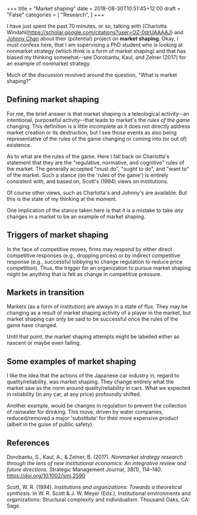 +++
title = "Market shaping"
date = 2018-08-30T10:51:45+12:00
draft = "False"
categories = [ 
	"Research", 
	]
+++

I have just spent the past 70 minutes, or so, talking with [Charlotta
Windahl(https://scholar.google.com/citations?user=OZ-0drUAAAAJ) and
[Johnny Chan](https://scholar.google.com/citations?user=b5k1364AAAAJ)
about their (potential) project on **market shaping**. Okay, I must
confess here, that I am supervising a PhD student who is looking at
nonmarket strategy (which think is a form of market shaping) and that
has biased my thinking somewhat--see Dorobantu, Kaul, and Zelner
(2017) for an example of nonmarket strategy.

Much of the discussion revolved around the question, "What is market
shaping?"

## Defining market shaping

For me, the brief answer is that market shaping is a teleological
activity--an intentional, purposeful activity--that leads to market's
the *rules of the game* changing. This definition is a little
incomplete as it does not directly address market creation or its
destruction, but I see those events as also being representative of
the rules of the game changing or coming into (or out of) existence.

As to what are the rules of the game. Here I fall back on Charlotta's
statement that they are the "regulative, normative, and cognitive"
rules of the market. The generally accepted "must do", "ought to do",
and "want to" of the market. Such a stance (on the 'rules of the
game') is entirely consistent with, and based on, Scott's (1994) views
on institutions.

Of course other views, such as Charlotta's and Johnny's are available.
But this is the state of my thinking at the moment.

One implication of the stance taken here is that it is a mistake to
take *any* changes in a market to be an example of market shaping. 

## Triggers of market shaping

In the face of competitive moves, firms may respond by either direct
competitive responses (e.g., dropping prices) or by indirect
competitive response (e.g., successful lobbying to change regulation
to reduce price competition). Thus, the trigger for an organization to
pursue market shaping might be anything that is felt as change in
competitive pressure.

## Markets in transition

Markets (as a form of institution) are always in a state of flux. They
may be changing as a result of market shaping activity of a player in
the market, but market shaping can only be said to be successful once
the rules of the game have changed.

Until that point, the market shaping attempts might be labelled either
as nascent or maybe even failing.

## Some examples of market shaping

I like the idea that the actions of the Japanese car industry in,
regard to quality/reliability, was market shaping. They change
entirely what the market saw as the norm around quality/reliability in
cars. What we expected in reliability (in any car, at any price)
profoundly shifted.

Another example, would be changes in regulation to prevent the
collection of rainwater for drinking. This move, driven by water
companies, reduced/removed a major 'substitute' for their more
expensive product (albeit in the guise of public safety).


## References

Dorobantu, S., Kaul, A., & Zelner, B. (2017). *Nonmarket strategy
research through the lens of new institutional economics: An
integrative review and future directions.* Strategic Management
Journal, 38(1), 114–140. https://doi.org/10.1002/smj.2590


Scott, W. R. (1994). *Institutions and organizations: Towards a
theoretical synthesis.* In W. R. Scott & J. W. Meyer (Eds.),
Institutional environments and organizations: Structural complexity
and individualism. Thousand Oaks, CA: Sage.
